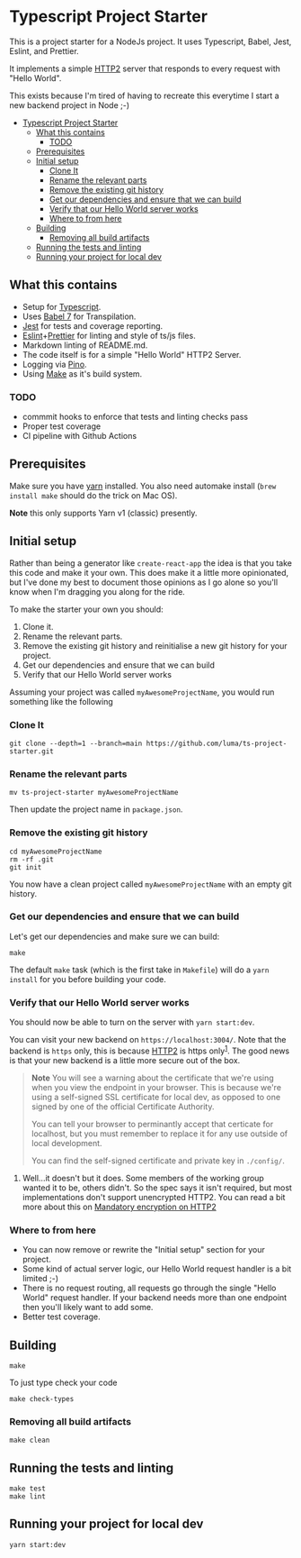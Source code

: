# Typescript Project Starter

This is a project starter for a NodeJs project. It uses Typescript, Babel,
Jest, Eslint, and Prettier.

It implements a simple [HTTP2](https://en.wikipedia.org/wiki/HTTP/2) server that
responds to every request with "Hello World".

This exists because I'm tired of having to recreate this everytime I start a new
backend project in Node ;-)

- [Typescript Project Starter](#typescript-project-starter)
  - [What this contains](#what-this-contains)
    - [TODO](#todo)
  - [Prerequisites](#prerequisites)
  - [Initial setup](#initial-setup)
    - [Clone It](#clone-it)
    - [Rename the relevant parts](#rename-the-relevant-parts)
    - [Remove the existing git history](#remove-the-existing-git-history)
    - [Get our dependencies and ensure that we can build](#get-our-dependencies-and-ensure-that-we-can-build)
    - [Verify that our Hello World server works](#verify-that-our-hello-world-server-works)
    - [Where to from here](#where-to-from-here)
  - [Building](#building)
    - [Removing all build artifacts](#removing-all-build-artifacts)
  - [Running the tests and linting](#running-the-tests-and-linting)
  - [Running your project for local dev](#running-your-project-for-local-dev)

## What this contains

- Setup for [Typescript](https://www.typescriptlang.org/).
- Uses [Babel 7](https://babeljs.io/) for Transpilation.
- [Jest](https://jestjs.io/) for tests and coverage reporting.
- [Eslint](https://eslint.org/)+[Prettier](https://prettier.io/) for
linting and style of ts/js files.
- Markdown linting of README.md.
- The code itself is for a simple "Hello World" HTTP2 Server.
- Logging via [Pino](https://getpino.io/).
- Using [Make](https://en.wikipedia.org/wiki/Make_(software)) as it's
build system.

### TODO

- commmit hooks to enforce that tests and linting checks pass
- Proper test coverage
- CI pipeline with Github Actions

## Prerequisites

Make sure you have [yarn](https://yarnpkg.com/getting-started/install) installed.
You also need automake install (`brew install make` should do the trick on Mac OS).

**Note** this only supports Yarn v1 (classic) presently.

## Initial setup

Rather than being a generator like `create-react-app` the idea is that you take
this code and make it your own. This does make it a little more opinionated,
but I've done my best to document those opinions as I go alone so you'll know
when I'm dragging you along for the ride.

To make the starter your own you should:

1. Clone it.
2. Rename the relevant parts.
3. Remove the existing git history and reinitialise a new git history for
your project.
4. Get our dependencies and ensure that we can build
5. Verify that our Hello World server works

Assuming your project was called `myAwesomeProjectName`, you would run something
like the following

### Clone It

``` shell
git clone --depth=1 --branch=main https://github.com/luma/ts-project-starter.git
```

### Rename the relevant parts

``` shell
mv ts-project-starter myAwesomeProjectName
```

Then update the project name in `package.json`.

### Remove the existing git history

``` shell
cd myAwesomeProjectName
rm -rf .git
git init
```

You now have a clean project called `myAwesomeProjectName` with an empty
git history.

### Get our dependencies and ensure that we can build

Let's get our dependencies and make sure we can build:

``` shell
make
```

The default `make` task (which is the first take in `Makefile`) will do a
`yarn install` for you before building your code.

### Verify that our Hello World server works

You should now be able to turn on the server with `yarn start:dev`.

You can visit your new backend on `https://localhost:3004/`. Note that the
backend is `https` only, this is because
[HTTP2](https://en.wikipedia.org/wiki/HTTP/2) is https only<sup>[1](#footnote-1)</sup>. The good
news is that your new backend is a little more secure out of the box.

> **Note** You will see a warning about the certificate that we're using when
> you view the endpoint in your browser. This is because we're using a self-signed
> SSL certificate for local dev, as opposed to one signed by one of the official
> Certificate Authority.
>
> You can tell your browser to perminantly accept that certicate for localhost,
> but you must remember to replace it for any use outside of local development.
>
> You can find the self-signed certificate and private key in `./config/`.

1. <a name="footnote-1"></a> Well...it doesn't but it does. Some members of the working group wanted 
it to be, others didn't. So the spec says it isn't required, but most 
implementations don't support unencrypted HTTP2. You can read a bit more about
this on [Mandatory encryption on HTTP2](https://en.wikipedia.org/wiki/HTTP/2#Mandatory_encryption_computational_cost_and_certificate_availability)


### Where to from here

- You can now remove or rewrite the "Initial setup" section for your project.
- Some kind of actual server logic, our Hello World request handler is a bit
limited ;-)
- There is no request routing, all requests go through the single "Hello World"
request handler. If your backend needs more than one endpoint then you'll likely
want to add some.
- Better test coverage.

## Building

``` shell
make
```

To just type check your code

``` shell
make check-types
```

### Removing all build artifacts

``` shell
make clean
```

## Running the tests and linting

``` shell
make test
make lint
```

## Running your project for local dev

``` shell
yarn start:dev
```
